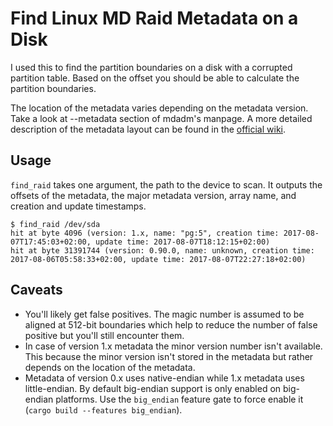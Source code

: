 # Find Linux MD Raid Metadata on a Disk

I used this to find the partition boundaries on a disk with a corrupted partition table.
Based on the offset you should be able to calculate the partition boundaries.

The location of the metadata varies depending on the metadata version. Take a look at
--metadata section of mdadm's manpage. A more detailed description of the metadata layout
can be found in the [official wiki](https://raid.wiki.kernel.org/index.php/RAID_superblock_formats).

## Usage

`find_raid` takes one argument, the path to the device to scan. It outputs the offsets of
the metadata, the major metadata version, array name, and creation and update timestamps.

```
$ find_raid /dev/sda
hit at byte 4096 (version: 1.x, name: "pg:5", creation time: 2017-08-07T17:45:03+02:00, update time: 2017-08-07T18:12:15+02:00)
hit at byte 31391744 (version: 0.90.0, name: unknown, creation time: 2017-08-06T05:58:33+02:00, update time: 2017-08-07T22:27:18+02:00)
```

## Caveats

* You'll likely get false positives. The magic number is assumed to be aligned at
  512-bit boundaries which help to reduce the number of false positive but you'll still
  encounter them.
* In case of version 1.x metadata the minor version number isn't available. This because the minor version isn't stored
  in the metadata but rather depends on the location of the metadata.
* Metadata of version 0.x uses native-endian while 1.x metadata uses little-endian. By default big-endian support is only
  enabled on big-endian platforms. Use the `big_endian` feature gate to force enable it (`cargo build --features big_endian`).
